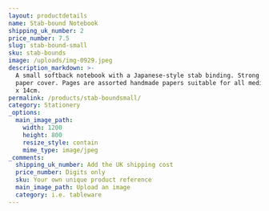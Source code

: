 ```yaml
---
layout: productdetails
name: Stab-bound Notebook
shipping_uk_number: 2
price_number: 7.5
slug: stab-bound-small
sku: stab-bounds
image: /uploads/img-0929.jpeg
description_markdown: >-
  A small softback notebook with a Japanese-style stab binding. Strong flax
  paper cover. Pages are assorted handmade papers suitable for all media. 10.5cm
  x 14cm.
permalink: /products/stab-boundsmall/
category: Stationery
_options:
  main_image_path:
    width: 1200
    height: 800
    resize_style: contain
    mime_type: image/jpeg
_comments:
  shipping_uk_number: Add the UK shipping cost
  price_number: Digits only
  sku: Your own unique product reference
  main_image_path: Upload an image
  category: i.e. tableware
---
```


